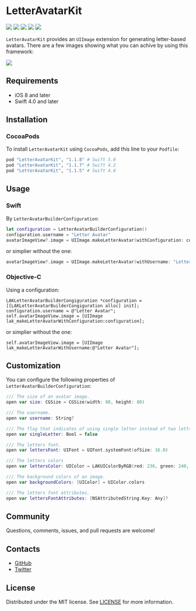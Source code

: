 # LetterAvatarKit

![][Platform] ![][Travis] ![][Pods] ![][Swift Version] ![][Codacy Badge]

`LetterAvatarKit` provides an ```UIImage``` extension for generating letter-based avatars. There are a few images showing what you can achive by using this framework:

![][screenshots]

## Requirements
- iOS 8 and later
- Swift 4.0 and later

## Installation

### CocoaPods

To install `LetterAvatarKit` using `CocoaPods`, add this line to your `Podfile`:
```ruby
pod "LetterAvatarKit", "1.1.8" # Swift 5.0
pod "LetterAvatarKit", "1.1.7" # Swift 4.2
pod "LetterAvatarKit", "1.1.5" # Swift 4.0
```

## Usage

### Swift

By `LetterAvatarBuilderConfiguration`:
```swift
let configuration = LetterAvatarBuilderConfiguration()
configuration.username = "Letter Avatar"
avatarImageView?.image = UIImage.makeLetterAvatar(withConfiguration: configuration)
```
or simplier without the one:
```swift
avatarImageView?.image = UIImage.makeLetterAvatar(withUsername: "Letter Avatar")
```

### Objective-C

Using a configuration:
```objc
LAKLetterAvatarBuilderCongiguration *configuration = [[LAKLetterAvatarBuilderCongiguration alloc] init];
configuration.username = @"Letter Avatar";
self.avatarImageView.image = [UIImage lak_makeLetterAvatarWithConfiguration:configuration];
```
or simplier without the one:
```objc
self.avatarImageView.image = [UIImage lak_makeLetterAvatarWithUsername:@"Letter Avatar"];
```

## Customization

You can configure the following properties of `LetterAvatarBuilderConfiguration`:

```swift
/// The size of an avatar image.
open var size: CGSize = CGSize(width: 80, height: 80)
```

```swift
/// The username.
open var username: String?
```

```swift
/// The flag that indicates of using single letter instead of two lettters.
open var singleLetter: Bool = false
```

```swift
/// The letters font.
open var lettersFont: UIFont = UIFont.systemFont(ofSize: 16.0)
```

```swift
/// The letters colors
open var lettersColor: UIColor = LAKUIColorByRGB(red: 236, green: 240, blue: 241)
```

```swift
/// The background colors of an image.
open var backgroundColors: [UIColor] = UIColor.colors
```

```swift
/// The letters font attributes.
open var lettersFontAttributes: [NSAttributedString.Key: Any]?
```

## Community

Questions, comments, issues, and pull requests are welcome!

## Contacts

- [GitHub](https://github.com/vpeschenkov)
- [Twitter](https://twitter.com/vpeschenkov)

## License

Distributed under the MIT license. See [LICENSE](https://github.com/vpeschenkov/LetterAvatarKit/blob/master/LICENSE) for more information.

[Screenshots]: https://i.imgur.com/n3SjH6q.jpg
[Platform]: https://cocoapod-badges.herokuapp.com/p/LetterAvatarKit/badge.png
[Travis]: https://travis-ci.org/vpeschenkov/LetterAvatarKit.svg?branch=master
[Pods]: https://cocoapod-badges.herokuapp.com/v/LetterAvatarKit/badge.png
[Swift Version]: https://img.shields.io/badge/swift-5.0-orange.svg?style=flat
[Codacy Badge]: https://api.codacy.com/project/badge/Grade/d0f9b1a4ccb64d4aacd18a971e4cf8b7
